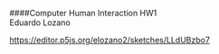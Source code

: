####Computer Human Interaction HW1  
Eduardo Lozano


https://editor.p5js.org/elozano2/sketches/LLdUBzbo7
